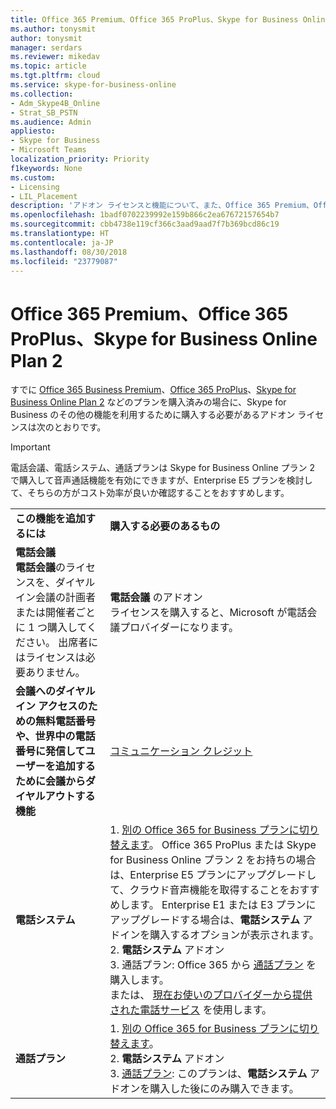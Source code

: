 ```yaml
---
title: Office 365 Premium、Office 365 ProPlus、Skype for Business Online Plan 2
ms.author: tonysmit
author: tonysmit
manager: serdars
ms.reviewer: mikedav
ms.topic: article
ms.tgt.pltfrm: cloud
ms.service: skype-for-business-online
ms.collection:
- Adm_Skype4B_Online
- Strat_SB_PSTN
ms.audience: Admin
appliesto:
- Skype for Business
- Microsoft Teams
localization_priority: Priority
f1keywords: None
ms.custom:
- Licensing
- LIL_Placement
description: 'アドオン ライセンスと機能について、また、Office 365 Premium、Office 365 ProPlus、Skype for Business Online プラン 2 を購入する方法について説明します。 '
ms.openlocfilehash: 1badf0702239992e159b866c2ea67672157654b7
ms.sourcegitcommit: cbb4738e119cf366c3aad9aad7f7b369bcd86c19
ms.translationtype: HT
ms.contentlocale: ja-JP
ms.lasthandoff: 08/30/2018
ms.locfileid: "23779087"
---
```

# <a name="office-365-premium-office-365-proplus-or-skype-for-business-online-plan-2"></a>Office 365 Premium、Office 365 ProPlus、Skype for Business Online Plan 2

すでに [Office 365 Business Premium](https://products.office.com/en-us/business/office-365-business-premium)、[Office 365 ProPlus](https://products.office.com/en-us/business/office-365-proplus-business-software)、[Skype for Business Online Plan 2](https://products.office.com/en-us/skype-for-business/online) などのプランを購入済みの場合に、Skype for Business のその他の機能を利用するために購入する必要があるアドオン ライセンスは次のとおりです。

> [!IMPORTANT]
> 電話会議、電話システム、通話プランは Skype for Business Online プラン 2 で購入して音声通話機能を有効にできますが、Enterprise E5 プランを検討して、そちらの方がコスト効率が良いか確認することをおすすめします。

|||
|:-----|:-----|
|**この機能を追加するには** <br/> |**購入する必要のあるもの** <br/> |
|**電話会議** <br/> **電話会議**のライセンスを、ダイヤルイン会議の計画者または開催者ごとに 1 つ購入してください。 出席者にはライセンスは必要ありません。 <br/> |**電話会議** のアドオン <br/>ライセンスを購入すると、Microsoft が電話会議プロバイダーになります。 |
|**会議へのダイヤルイン アクセスのための無料電話番号や、世界中の電話番号に発信してユーザーを追加するために会議からダイヤルアウトする機能** <br/> |[コミュニケーション クレジット](/microsoftteams/set-up-communications-credits-for-your-organization)|
|**電話システム** <br/> |1. [別の Office 365 for Business プランに切り替えます](http://support.office.com/article/73318661-8f33-478b-bcc7-fb8d69dbb22a)。 Office 365 ProPlus または Skype for Business Online プラン 2 をお持ちの場合は、Enterprise E5 プランにアップグレードして、クラウド音声機能を取得することをおすすめします。 Enterprise E1 または E3 プランにアップグレードする場合は、**電話システム** アドインを購入するオプションが表示されます。 <br/> 2. **電話システム** アドオン <br/>  3. 通話プラン: Office 365 から [通話プラン](/MicrosoftTeams/calling-plans-for-office-365) を購入します。 <br/>  または、 [現在お使いのプロバイダーから提供された電話サービス](../../skype-for-business-and-microsoft-teams-add-on-licensing/skype-for-business-and-microsoft-teams-add-on-licensing.md#bkmk_existing) を使用します。  <br/> |
|**通話プラン** <br/> |1. [別の Office 365 for Business プランに切り替えます](http://support.office.com/article/73318661-8f33-478b-bcc7-fb8d69dbb22a)。  <br/> 2. **電話システム** アドオン <br/> 3. [通話プラン](/MicrosoftTeams/calling-plans-for-office-365): このプランは、**電話システム** アドオンを購入した後にのみ購入できます。 <br/> |
   
